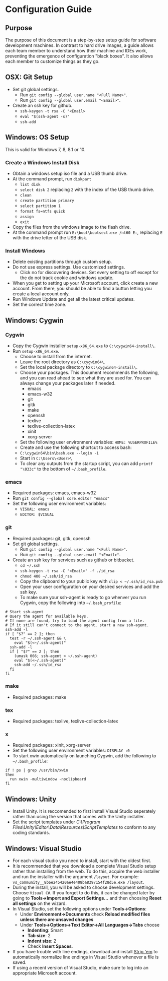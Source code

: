 # Configuration Guide

## Purpose
The purpose of this document is a step-by-step setup guide for software development machines. In contrast to hard drive images, a guide allows each team member to understand how their machine and IDEs work, preventing the emergence of configuration "black boxes". It also allows each member to customize things as they go.

## OSX: Git Setup
* Set git global settings.
  * Run `git config --global user.name "<Full Name>"`.
  * Run `git config --global user.email "<Email>"`.
* Create an ssh key for github.
  * `ssh-keygen -t rsa -C "<Email>`
  * `eval "$(ssh-agent -s)"`
  * `ssh-add`

## Windows: OS Setup
This is valid for Windows 7, 8, 8.1 or 10.

### Create a Windows Install Disk
* Obtain a windows setup iso file and a USB thumb drive.
* At the command prompt, run `diskpart`
  * `list disk`
  * `select disk 2` replacing `2` with the index of the USB thumb drive.
  * `clean`
  * `create partition primary`
  * `select partition 1`
  * `format fs=ntfs quick`
  * `assign`
  * `exit`
* Copy the files from the windows image to the flash drive.
* At the command prompt run `E:\boot\bootsect.exe /nt60 E:`, replacing `E` with the drive letter of the USB disk.

### Install Windows
* Delete existing partitions through custom setup.
* Do not use express settings. Use customized settings.
  * Click no for discovering devices. Set every setting to off except for the do not track cookie and windows update.
* When you get to setting up your Microsoft account, click create a new account. From there, you should be able to find a button letting you create a local account only.
* Run Windows Update and get all the latest critical updates.
* Set the correct time zone.

## Windows: Cygwin

### Cygwin
* Copy the Cygwin installer `setup-x86_64.exe` to `C:\cygwin64-install\`.
* Run `setup-x86_64.exe`.
  * Choose to install from the internet.
  * Leave the root directory as `C:\cygwin64\`.
  * Set the local package directory to `C:\cygwin64-install\`.
  * Choose your packages. This document recommends the following, and you can read ahead to see what they are used for. You can always change your packages later if needed.
    * emacs
    * emacs-w32
    * git
    * gitk
    * make
    * openssh
    * texlive
    * texlive-collection-latex
    * xinit
    * xorg-server 
  * Set the following user environment variables: `HOME: %USERPROFILE%`
  * Create and use the following shortcut to access bash:
  * `C:\cygwin64\bin\bash.exe --login -i`
  * Start in `C:\Users\<User>\`
  * To clear any outputs from the startup script, you can add `printf "\033c"` to the bottom of `~/.bash_profile`.

### emacs
 * Required packages: emacs, emacs-w32
  * Run `git config --global core.editor "emacs"`
  * Set the following user environment variables:
    * `VISUAL: emacs`
    * `EDITOR: $VISUAL`

### git
* Required packages: git, gitk, openssh
* Set git global settings.
  * Run `git config --global user.name "<Full Name>"`.
  * Run `git config --global user.email "<Email>"`.
* Create an ssh key for services such as github or bitbucket.
  * `cd ~/.ssh`
  * `ssh-keygen -t rsa -C "<Email>" -f ./id_rsa`
  * `chmod 400 ~/.ssh/id_rsa`
  * Copy the clipboard to your public key with `clip < ~/.ssh/id_rsa.pub`
  * Open your user configuration on your desired services and add the ssh key.
  * To make sure your ssh-agent is ready to go whenver you run Cygwin, copy the following into `~/.bash_profile`:

```
# Start ssh-agent
# Query the agent for available keys.
# If none are found, try to load the agent config from a file.
# If it still can't connect to the agent, start a new ssh-agent.
ssh-add -l
if [ "$?" == 2 ]; then
  test -r ~/.ssh-agent && \
    eval "$(<~/.ssh-agent)"
  ssh-add -l
  if [ "$?" == 2 ]; then
    (umask 066; ssh-agent > ~/.ssh-agent)
    eval "$(<~/.ssh-agent)"
    ssh-add ~/.ssh/id_rsa
  fi
fi
```

### make
* Required packages: make

### tex
* Required packages: texlive, texlive-collection-latex

### x
* Required packages: xinit, xorg-server
* Set the following user environment variables: `DISPLAY :0`
* To start xwin automatically on launching Cygwin, add the following to `~/.bash_profile`:

```
if ! ps | grep /usr/bin/xwin
then
  run xwin -multiwindow -noclipboard
fi
```

## Windows: Unity
* Install Unity. It is reccomended to first install Visual Studio seperately rather than using the version that comes with the Unity installer.
* Set the script templates under *C:\Program Files\Unity\Editor\Data\Resources\ScriptTemplates* to conform to any coding standards.

## Windows: Visual Studio
* For each visual studio you need to install, start with the oldest first.
* It is recommended that you download a complete Visual Studio setup rather than installing from the web. To do this, acquire the web installer and run the installer with the argument `/layout`. For example: `vs_community__8b6e245420ae4e408ba8397154f28d5e.exe /layout`.
* During the install, you will be asked to choose development settings. Choose `Visual C#`. If you forget to do this, it can be changed later by going to **Tools->Import and Export Settings...** and then choosing **Reset all settings** on the wizard.
* In Visual Studio, set the following options under **Tools->Options**: 
  * Under **Environment->Documents** check **Reload modified files unless there are unsaved changes**
  * Under **Tools->Options->Text Editor->All Languages->Tabs** choose
    * **Indenting**: Smart
    * **Tab size**: 2
    * **Indent size**: 2
    * Check **Insert Spaces**. 
* If you have trouble with line endings, download and install [Strip 'em](http://www.grebulon.com/software/stripem.php) to automatically normalize line endings in Visual Studio whenever a file is saved.
* If using a recent version of Visual Studio, make sure to log into an appropriate Microsoft account.
